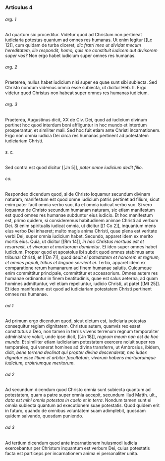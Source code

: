### Articulus 4

###### arg. 1
Ad quartum sic proceditur. Videtur quod ad Christum non pertineat iudiciaria potestas quantum ad omnes res humanas. Ut enim legitur [[Lc 12]], cum quidam de turba diceret, *dic fratri meo ut dividat mecum hereditatem, ille respondit, homo, quis me constituit iudicem aut divisorem super vos?* Non ergo habet iudicium super omnes res humanas.

###### arg. 2
Praeterea, nullus habet iudicium nisi super ea quae sunt sibi subiecta. Sed Christo nondum videmus omnia esse subiecta, ut dicitur Heb. II. Ergo videtur quod Christus non habeat super omnes res humanas iudicium.

###### arg. 3
Praeterea, Augustinus dicit, XX de Civ. Dei, quod ad iudicium divinum pertinet hoc quod interdum boni affliguntur in hoc mundo et interdum prosperantur, et similiter mali. Sed hoc fuit etiam ante Christi incarnationem. Ergo non omnia iudicia Dei circa res humanas pertinent ad potestatem iudiciariam Christi.

###### s. c.
Sed contra est quod dicitur [[Jn 5]], *pater omne iudicium dedit filio*.

###### co.
Respondeo dicendum quod, si de Christo loquamur secundum divinam naturam, manifestum est quod omne iudicium patris pertinet ad filium, sicut enim pater facit omnia verbo suo, ita et omnia iudicat verbo suo. Si vero loquamur de Christo secundum humanam naturam, sic etiam manifestum est quod omnes res humanae subduntur eius iudicio. Et hoc manifestum est, primo quidem, si consideremus habitudinem animae Christi ad verbum Dei. Si enim spiritualis iudicat omnia, ut dicitur [[1 Co 2]], inquantum mens eius verbo Dei inhaeret; multo magis anima Christi, quae plena est veritate verbi Dei, super omnia iudicium habet. Secundo, apparet idem ex merito mortis eius. Quia, ut dicitur [[Rm 14]], *in hoc Christus mortuus est et resurrexit, ut vivorum et mortuorum dominetur*. Et ideo super omnes habet iudicium. Propter quod et apostolus ibi subdit quod omnes stabimus ante tribunal Christi, et [[Dn 7]], quod *dedit ei potestatem et honorem et regnum, et omnes populi, tribus et linguae servient ei*. Tertio, apparet idem ex comparatione rerum humanarum ad finem humanae salutis. Cuicumque enim committitur principale, committitur et accessorium. Omnes autem res humanae ordinantur in finem beatitudinis, quae est salus aeterna, ad quam homines admittuntur, vel etiam repelluntur, iudicio Christi, ut patet [[Mt 25]]. Et ideo manifestum est quod ad iudiciariam potestatem Christi pertinent omnes res humanae.

###### ad 1
Ad primum ergo dicendum quod, sicut dictum est, iudiciaria potestas consequitur regiam dignitatem. Christus autem, quamvis rex esset constitutus a Deo, non tamen in terris vivens terrenum regnum temporaliter administrare voluit, unde ipse dicit, [[Jn 18]], *regnum meum non est de hoc mundo*. Et similiter etiam iudiciariam potestatem exercere noluit super res temporales, qui venerat homines ad divina transferre, ut Ambrosius, ibidem, dicit, *bene terrena declinat qui propter divina descenderat, nec iudex dignatur esse litium et arbiter facultatum, vivorum habens mortuorumque iudicium, arbitriumque meritorum*.

###### ad 2
Ad secundum dicendum quod Christo omnia sunt subiecta quantum ad potestatem, quam a patre super omnia accepit, secundum illud Matth. ult., *data est mihi omnis potestas in caelo et in terra*. Nondum tamen sunt ei omnia subiecta quantum ad executionem suae potestatis. Quod quidem erit in futuro, quando de omnibus voluntatem suam adimplebit, quosdam quidem salvando, quosdam puniendo.

###### ad 3
Ad tertium dicendum quod ante incarnationem huiusmodi iudicia exercebantur per Christum inquantum est verbum Dei, cuius potestatis facta est particeps per incarnationem anima ei personaliter unita.

